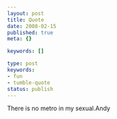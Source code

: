 ```yaml
---
layout: post
title: Quote
date: 2008-02-15
published: true
meta: {}

keywords: []

type: post
keywords:
- fun
- tumble-quote
status: publish
---
```

<!-- blockquote  -->There is no metro in my sexual.<!-- endblockquote  -->Andy
